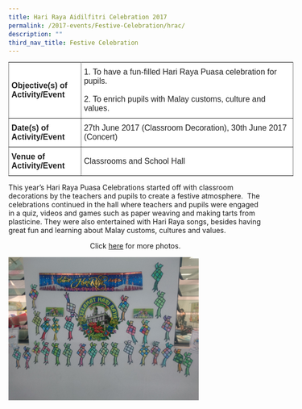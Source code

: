 ```yaml
---
title: Hari Raya Aidilfitri Celebration 2017
permalink: /2017-events/Festive-Celebration/hrac/
description: ""
third_nav_title: Festive Celebration
---
```


<style type="text/css">
.tg  {border-collapse:collapse;border-spacing:0;margin:0px auto;}
.tg td{border-color:black;border-style:solid;border-width:1px;font-family:Arial, sans-serif;font-size:14px;
  overflow:hidden;padding:10px 5px;word-break:normal;}
.tg th{border-color:black;border-style:solid;border-width:1px;font-family:Arial, sans-serif;font-size:14px;
  font-weight:normal;overflow:hidden;padding:10px 5px;word-break:normal;}
.tg .tg-kdpx{background-color:#FFF;border-color:inherit;color:#222;font-size:16px;text-align:left;vertical-align:middle}
.tg .tg-x4x2{background-color:#FFF;border-color:inherit;color:#222;font-size:16px;font-weight:bold;text-align:left;
  vertical-align:middle}
</style>
<table class="tg" style="undefined;table-layout: fixed; width: 566px">
<colgroup>
<col style="width: 144px">
<col style="width: 422px">
</colgroup>
<tbody>
  <tr>
    <td class="tg-x4x2">Objective(s) of Activity/Event</td>
    <td class="tg-kdpx">1.      To have a fun-filled Hari Raya Puasa celebration for pupils.<br><br>2.      To enrich pupils with Malay customs, culture and values.</td>
  </tr>
  <tr>
    <td class="tg-x4x2">Date(s) of Activity/Event</td>
    <td class="tg-kdpx">27th June 2017 (Classroom Decoration), 30th June 2017 (Concert)</td>
  </tr>
  <tr>
    <td class="tg-x4x2">Venue of Activity/Event</td>
    <td class="tg-kdpx">Classrooms and School Hall</td>
  </tr>
</tbody>
</table>

This year’s Hari Raya Puasa Celebrations started off with classroom decorations by the teachers and pupils to create a festive atmosphere.  The celebrations continued in the hall where teachers and pupils were engaged in a quiz, videos and games such as paper weaving and making tarts from plasticine. They were also entertained with Hari Raya songs, besides having great fun and learning about Malay customs, cultures and values.


<center>Click <a href="https://www.flickr.com/gp/142848383@N02/f49146">here</a> for more photos.</center>

<img src="/images/2017%20Hari%20Raya%2001-min.jpeg" 
     style="width:75%">